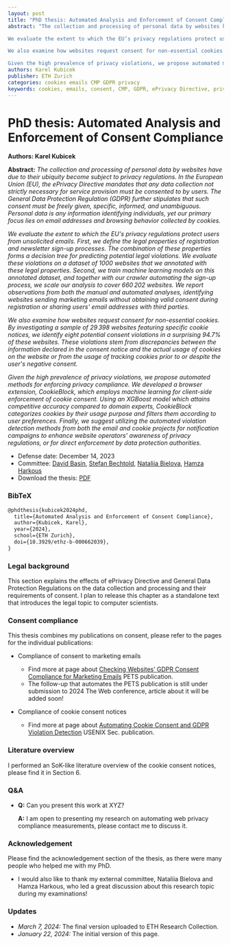 ```yaml
---
layout: post
title: "PhD thesis: Automated Analysis and Enforcement of Consent Compliance"
abstract: "The collection and processing of personal data by websites have due to their ubiquity become subject to privacy regulations. In the European Union (EU), the ePrivacy Directive mandates that any data collection not strictly necessary for service provision must be consented to by users. The General Data Protection Regulation (GDPR) further stipulates that such consent must be freely given, specific, informed, and unambiguous. Personal data is any information identifying individuals, yet our primary focus lies on email addresses and browsing behavior collected by cookies.

We evaluate the extent to which the EU’s privacy regulations protect users from unsolicited emails. First, we define the legal properties of registration and newsletter sign-up processes. The combination of these properties forms a decision tree for predicting potential legal violations. We evaluate these violations on a dataset of 1000 websites that we annotated with these legal properties. Second, we train machine learning models on this annotated dataset, and together with our crawler automating the sign-up process, we scale our analysis to cover 660 202 websites. We report observations from both the manual and automated analyses, identifying websites sending marketing emails without obtaining valid consent during registration or sharing users’ email addresses with third parties.

We also examine how websites request consent for non-essential cookies. By investigating a sample of 29 398 websites featuring specific cookie notices, we identify eight potential consent violations in a surprising 94.7% of these websites. These violations stem from discrepancies between the information declared in the consent notice and the actual usage of cookies on the website or from the usage of tracking cookies prior to or despite the user’s negative consent.

Given the high prevalence of privacy violations, we propose automated methods for enforcing privacy compliance. We developed a browser extension, CookieBlock, which employs machine learning for client-side enforcement of cookie consent. Using an XGBoost model which attains competitive accuracy compared to domain experts, CookieBlock categorizes cookies by their usage purpose and filters them according to user preferences. Finally, we suggest utilizing the automated violation detection methods from both the email and cookie projects for notification campaigns to enhance website operators’ awareness of privacy regulations, or for direct enforcement by data protection authorities."
authors: Karel Kubicek
publisher: ETH Zurich
categories: cookies emails CMP GDPR privacy
keywords: cookies, emails, consent, CMP, GDPR, ePrivacy Directive, privacy
---
```


# PhD thesis: Automated Analysis and Enforcement of Consent Compliance

**Authors: Karel Kubicek**

**Abstract:** *The collection and processing of personal data by websites have due to their ubiquity become subject to privacy regulations. In the European Union (EU), the ePrivacy Directive mandates that any data collection not strictly necessary for service provision must be consented to by users. The General Data Protection Regulation (GDPR) further stipulates that such consent must be freely given, specific, informed, and unambiguous. Personal data is any information identifying individuals, yet our primary focus lies on email addresses and browsing behavior collected by cookies.*

*We evaluate the extent to which the EU's privacy regulations protect users from unsolicited emails. First, we define the legal properties of registration and newsletter sign-up processes. The combination of these properties forms a decision tree for predicting potential legal violations. We evaluate these violations on a dataset of 1000 websites that we annotated with these legal properties. Second, we train machine learning models on this annotated dataset, and together with our crawler automating the sign-up process, we scale our analysis to cover 660 202 websites. We report observations from both the manual and automated analyses, identifying websites sending marketing emails without obtaining valid consent during registration or sharing users' email addresses with third parties.*

*We also examine how websites request consent for non-essential cookies. By investigating a sample of 29 398 websites featuring specific cookie notices, we identify eight potential consent violations in a surprising 94.7% of these websites. These violations stem from discrepancies between the information declared in the consent notice and the actual usage of cookies on the website or from the usage of tracking cookies prior to or despite the user's negative consent.*

*Given the high prevalence of privacy violations, we propose automated methods for enforcing privacy compliance. We developed a browser extension, CookieBlock, which employs machine learning for client-side enforcement of cookie consent. Using an XGBoost model which attains competitive accuracy compared to domain experts, CookieBlock categorizes cookies by their usage purpose and filters them according to user preferences. Finally, we suggest utilizing the automated violation detection methods from both the email and cookie projects for notification campaigns to enhance website operators' awareness of privacy regulations, or for direct enforcement by data protection authorities.*

* Defense date: December 14, 2023
* Committee: [David Basin](https://people.inf.ethz.ch/basin/), [Stefan Bechtold](https://lawecon.ethz.ch/group/professors/bechtold.html), [Nataliia Bielova](https://www-sop.inria.fr/members/Nataliia.Bielova/), [Hamza Harkous](https://hamzaharkous.com/)
* Download the thesis: [PDF](https://www.research-collection.ethz.ch/bitstream/handle/20.500.11850/662039/PhD_thesis_Karel_Kubicek_with_doi_electronic.pdf?sequence=4&isAllowed=y)

### BibTeX

```latex
@phdthesis{kubicek2024phd,
  title={Automated Analysis and Enforcement of Consent Compliance},
  author={Kubicek, Karel},
  year={2024},
  school={ETH Zurich},
  doi={10.3929/ethz-b-000662039},
}
```

### Legal background

This section explains the effects of ePrivacy Directive and General Data Protection Regulations on the data collection and processing and their requirements of consent. I plan to release this chapter as a standalone text that introduces the legal topic to computer scientists.

### Consent compliance

This thesis combines my publications on consent, please refer to the pages for the individual publications:

* Compliance of consent to marketing emails
    * Find more at page about [Checking Websites’ GDPR Consent Compliance for Marketing Emails](https://karelkubicek.github.io/post/reg-pets) PETS publication.
    * The follow-up that automates the PETS publication is still under submission to 2024 The Web conference, article about it will be added soon!

* Compliance of cookie consent notices
    * Find more at page about [Automating Cookie Consent and GDPR Violation Detection](https://karelkubicek.github.io/post/cookieblock) USENIX Sec. publication.


### Literature overview

I performed an SoK-like literature overview of the cookie consent notices, please find it in Section 6.

### Q&A

* **Q:** Can you present this work at XYZ?

  **A:** I am open to presenting my research on automating web privacy compliance measurements, please contact me to discuss it.



### Acknowledgement

Please find the acknowledgement section of the thesis, as there were many people who helped me with my PhD.

 * I would also like to thank my external committee, Nataliia Bielova and Hamza Harkous, who led a great discussion about this research topic during my examinations!

### Updates

* *March 7, 2024:* The final version uploaded to ETH Research Collection.
* *January 22, 2024:* The initial version of this page.
